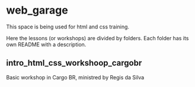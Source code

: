 # web_garage

This space is being used for html and css training.

Here the lessons (or workshops) are divided by folders. Each folder has its own README with a description.


## intro_html_css_workshoop_cargobr

Basic workshop in Cargo BR, ministred by Regis da Silva
